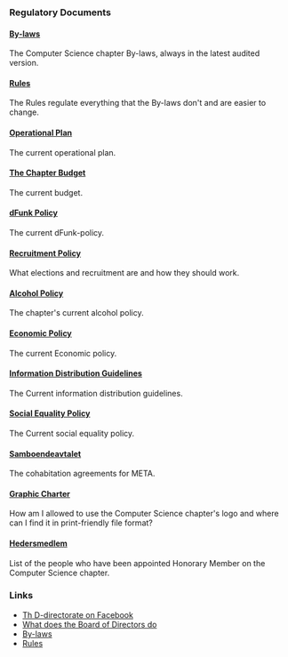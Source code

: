 ### Regulatory Documents

#### [By-laws](https://styrdokument.datasektionen.se/stadgar)

The Computer Science chapter By-laws, always in the latest audited version.

#### [Rules](https://styrdokument.datasektionen.se/reglemente)

The Rules regulate everything that the By-laws don't and are easier to change.

#### [Operational Plan](/en/organisation/verksamhetsplan)

The current operational plan.

#### [The Chapter Budget](/en/organisation/budget)

The current budget.

#### [dFunk Policy](https://styrdokument.datasektionen.se/dfunkpolicy)

The current dFunk-policy.

#### [Recruitment Policy](https://styrdokument.datasektionen.se/rekryteringspolicy)

What elections and recruitment are and how they should work.

#### [Alcohol Policy](https://styrdokument.datasektionen.se/alkoholpolicy)

The chapter's current alcohol policy.

#### [Economic Policy](https://styrdokument.datasektionen.se/ekonomiskt_styrdokument)

The current Economic policy.

#### [Information Distribution Guidelines](https://styrdokument.datasektionen.se/informationsspridningsguidelines)

The Current information distribution guidelines.

#### [Social Equality Policy](https://styrdokument.datasektionen.se/jamlikhetspolicy)

The Current social equality policy.

#### [Samboendeavtalet](https://dsekt.se/samboendeavtal)

The cohabitation agreements for META.

#### [Graphic Charter](/en/organisation/grafisk-profil)

How am I allowed to use the Computer Science chapter's logo and where can I find it in print-friendly file format?

#### [Hedersmedlem](/en/chapter/hedersmedlem)

List of the people who have been appointed Honorary Member on the Computer Science chapter.

### Links

-   [Th D-directorate on Facebook](https://facebook.com/drektoratet/)
-   [What does the Board of Directors do](/en/organisation/sammansattning)
-   [By-laws](https://styrdokument.datasektionen.se/stadgar)
-   [Rules](https://styrdokument.datasektionen.se/reglemente)
